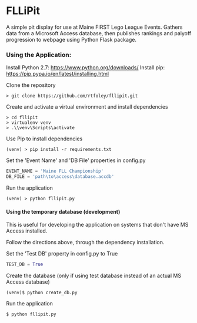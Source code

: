 # FLLiPit
A simple pit display for use at Maine FIRST Lego League Events.
Gathers data from a Microsoft Access database, then publishes rankings and palyoff progression to webpage using Python Flask package.

### Using the Application:
Install Python 2.7: https://www.python.org/downloads/
Install pip: https://pip.pypa.io/en/latest/installing.html

Clone the repository
```text
> git clone https://github.com/rtfoley/fllipit.git
```

Create and activate a virtual environment and install dependencies
```text
> cd fllipit
> virtualenv venv
> .\\venv\Scripts\activate
```

Use Pip to install dependencies
```text
(venv) > pip install -r requirements.txt
```

Set the 'Event Name' and 'DB File' properties in config.py
```python
EVENT_NAME = 'Maine FLL Championship'
DB_FILE = 'path\to\access\database.accdb'
```

Run the application
```text
(venv) > python fllipit.py
```

#### Using the temporary database (development)
This is useful for developing the application on systems that don't have MS Access installed.

Follow the directions above, through the dependency installation.

Set the 'Test DB' property in config.py to True
```python
TEST_DB = True
```

Create the database (only if using test database instead of an actual MS Access database)
```text
(venv)$ python create_db.py
```

Run the application
```text
$ python fllipit.py
```
